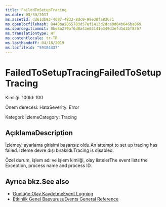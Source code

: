 ```yaml
---
title: FailedToSetupTracing
ms.date: 03/30/2017
ms.assetid: dd61db93-4687-4832-8dc9-99e38fa83671
ms.openlocfilehash: 8448ba2055783d57ef1413d2dca0d84b646ba869
ms.sourcegitcommit: 0be8a279af6d8a43e03141e349d3efd5d35f8767
ms.translationtype: HT
ms.contentlocale: tr-TR
ms.lasthandoff: 04/18/2019
ms.locfileid: "59184437"
---
```

# <a name="failedtosetuptracing"></a><span data-ttu-id="396e7-102">FailedToSetupTracing</span><span class="sxs-lookup"><span data-stu-id="396e7-102">FailedToSetupTracing</span></span>
<span data-ttu-id="396e7-103">Kimliği: 100</span><span class="sxs-lookup"><span data-stu-id="396e7-103">Id: 100</span></span>  
  
 <span data-ttu-id="396e7-104">Önem derecesi: Hata</span><span class="sxs-lookup"><span data-stu-id="396e7-104">Severity: Error</span></span>  
  
 <span data-ttu-id="396e7-105">Kategori: İzleme</span><span class="sxs-lookup"><span data-stu-id="396e7-105">Category: Tracing</span></span>  
  
## <a name="description"></a><span data-ttu-id="396e7-106">Açıklama</span><span class="sxs-lookup"><span data-stu-id="396e7-106">Description</span></span>  
 <span data-ttu-id="396e7-107">İzlemeyi ayarlama girişimi başarısız oldu.</span><span class="sxs-lookup"><span data-stu-id="396e7-107">An attempt to set up tracing has failed.</span></span> <span data-ttu-id="396e7-108">İzleme devre dışı bırakıldı.</span><span class="sxs-lookup"><span data-stu-id="396e7-108">Tracing is disabled.</span></span>  
  
 <span data-ttu-id="396e7-109">Özel durum, işlem adı ve işlem kimliği, olay listeler</span><span class="sxs-lookup"><span data-stu-id="396e7-109">The event lists the Exception, process name and process ID.</span></span>  
  
## <a name="see-also"></a><span data-ttu-id="396e7-110">Ayrıca bkz.</span><span class="sxs-lookup"><span data-stu-id="396e7-110">See also</span></span>

- [<span data-ttu-id="396e7-111">Günlüğe Olay Kaydetme</span><span class="sxs-lookup"><span data-stu-id="396e7-111">Event Logging</span></span>](../../../../../docs/framework/wcf/diagnostics/event-logging/index.md)
- [<span data-ttu-id="396e7-112">Etkinlik Genel Başvurusu</span><span class="sxs-lookup"><span data-stu-id="396e7-112">Events General Reference</span></span>](../../../../../docs/framework/wcf/diagnostics/event-logging/events-general-reference.md)
